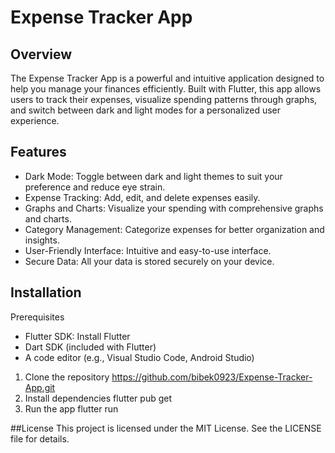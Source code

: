 # Expense Tracker App

## Overview
The Expense Tracker App is a powerful and intuitive application designed to help you manage your finances efficiently. Built with Flutter, this app allows users to track their expenses, visualize spending patterns through graphs, and switch between dark and light modes for a personalized user experience.

## Features
* Dark Mode: Toggle between dark and light themes to suit your preference and reduce eye strain.
* Expense Tracking: Add, edit, and delete expenses easily.
* Graphs and Charts: Visualize your spending with comprehensive graphs and charts.
* Category Management: Categorize expenses for better organization and insights.
* User-Friendly Interface: Intuitive and easy-to-use interface.
* Secure Data: All your data is stored securely on your device.


## Installation

Prerequisites
* Flutter SDK: Install Flutter
* Dart SDK (included with Flutter)
* A code editor (e.g., Visual Studio Code, Android Studio)

1. Clone the repository
   https://github.com/bibek0923/Expense-Tracker-App.git
2. Install dependencies
   flutter pub get
3. Run the app
   flutter run

##License
This project is licensed under the MIT License. See the LICENSE file for details.



